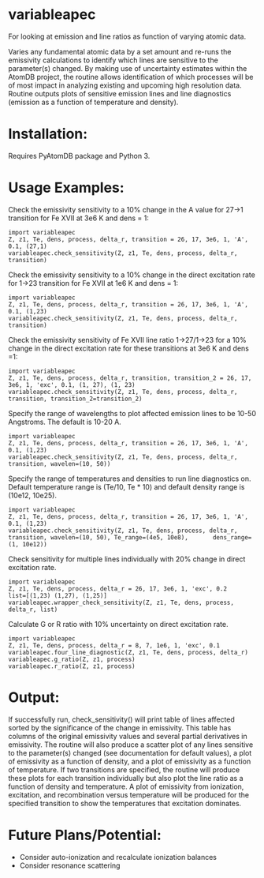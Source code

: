 # variableapec
For looking at emission and line ratios as function of varying atomic data.

Varies any fundamental atomic data by a set amount and re-runs the emissivity calculations to identify which lines are sensitive to the parameter(s) changed. By making use of uncertainty estimates within the AtomDB project, the routine allows identification of which processes will be of most impact in analyzing existing and upcoming high resolution data. Routine outputs plots of sensitive emission lines and line diagnostics (emission as a function of temperature and density).

Installation:
============
Requires PyAtomDB package and Python 3.

Usage Examples:
==============
Check the emissivity sensitivity to a 10% change in the A value for 27->1 transition for Fe XVII at 3e6 K and dens = 1:

	import variableapec
	Z, z1, Te, dens, process, delta_r, transition = 26, 17, 3e6, 1, 'A', 0.1, (27,1)
	variableapec.check_sensitivity(Z, z1, Te, dens, process, delta_r, transition)

Check the emissivity sensitivity to a 10% change in the direct excitation rate for 1->23 transition for Fe XVII at 1e6 K and dens = 1:

	import variableapec
	Z, z1, Te, dens, process, delta_r, transition = 26, 17, 3e6, 1, 'A', 0.1, (1,23)
	variableapec.check_sensitivity(Z, z1, Te, dens, process, delta_r, transition)

Check the emissivity sensitivity of Fe XVII line ratio 1->27/1->23 for a 10% change in the direct excitation rate for these transitions at 3e6 K and dens =1:

	import variableapec
	Z, z1, Te, dens, process, delta_r, transition, transition_2 = 26, 17, 3e6, 1, 'exc', 0.1, (1, 27), (1, 23)
	variableapec.check_sensitivity(Z, z1, Te, dens, process, delta_r, transition, transition_2=transition_2)

Specify the range of wavelengths to plot affected emission lines to be 10-50 Angstroms. The default is 10-20 A.
	
	import variableapec
	Z, z1, Te, dens, process, delta_r, transition = 26, 17, 3e6, 1, 'A', 0.1, (1,23)
	variableapec.check_sensitivity(Z, z1, Te, dens, process, delta_r, transition, wavelen=(10, 50))
	
Specify the range of temperatures and densities to run line diagnostics on. Default temperature range is (Te/10, Te * 10) and default density range is (10e12, 10e25). 
	
	import variableapec
	Z, z1, Te, dens, process, delta_r, transition = 26, 17, 3e6, 1, 'A', 0.1, (1,23)
	variableapec.check_sensitivity(Z, z1, Te, dens, process, delta_r, transition, wavelen=(10, 50), Te_range=(4e5, 10e8), 		dens_range=(1, 10e12))
	
Check sensitivity for multiple lines individually with 20% change in direct excitation rate.
	
	import variableapec
	Z, z1, Te, dens, process, delta_r = 26, 17, 3e6, 1, 'exc', 0.2
	list=[(1,23) (1,27), (1,25)]
	variableapec.wrapper_check_sensitivity(Z, z1, Te, dens, process, delta_r, list)
	
Calculate G or R ratio with 10% uncertainty on direct excitation rate.
	
	import variableapec
	Z, z1, Te, dens, process, delta_r = 8, 7, 1e6, 1, 'exc', 0.1
	variableapec.four_line_diagnostic(Z, z1, Te, dens, process, delta_r)
	variableapec.g_ratio(Z, z1, process)
	variableapec.r_ratio(Z, z1, process)
	
	
Output:
=========
If successfully run, check_sensitivity() will print table of lines affected sorted by the significance of the change in emissivity. This table has columns of the original emissivity values and several partial derivatives in emissivity. The routine will also produce a scatter plot of any lines sensitive to the parameter(s) changed (see documentation for default values), a plot of emissivity as a function of density, and a plot of emissivity as a function of temperature. If two transitions are specified, the routine will produce these plots for each transition individually but also plot the line ratio as a function of density and temperature. A plot of emissivity from ionization, excitation, and recombination versus temperature will be produced for the specified transition to show the temperatures that excitation dominates. 

Future Plans/Potential:
=================
- Consider auto-ionization and recalculate ionization balances
- Consider resonance scattering
